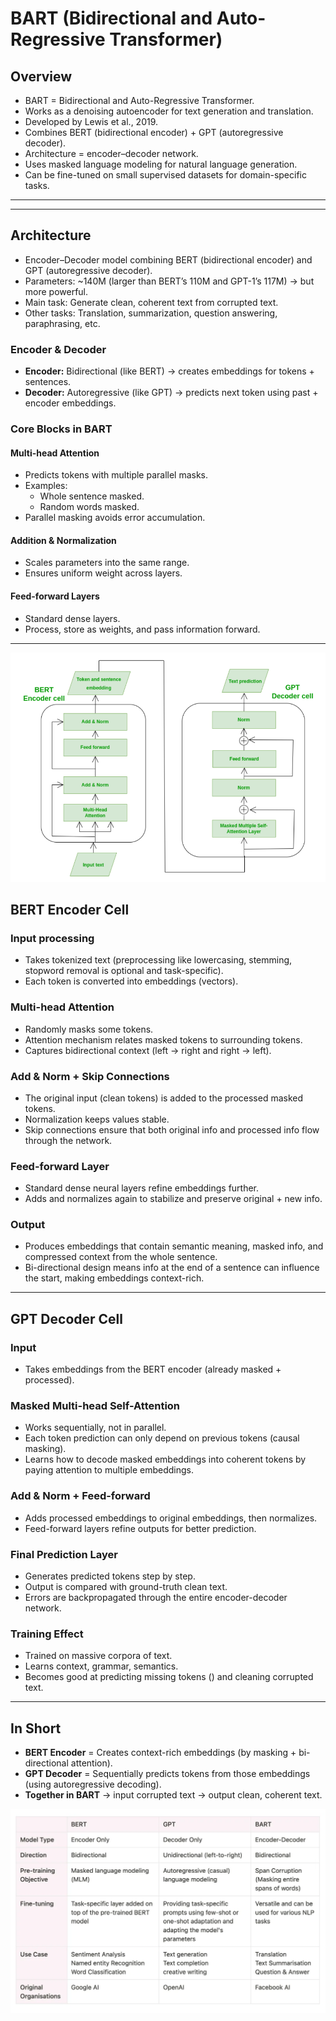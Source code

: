 # BART (Bidirectional and Auto-Regressive Transformer)

## Overview
- BART = Bidirectional and Auto-Regressive Transformer.  
- Works as a denoising autoencoder for text generation and translation.  
- Developed by Lewis et al., 2019.  
- Combines BERT (bidirectional encoder) + GPT (autoregressive decoder).  
- Architecture = encoder–decoder network.  
- Uses masked language modeling for natural language generation.  
- Can be fine-tuned on small supervised datasets for domain-specific tasks.  

---

---

##  Architecture

- Encoder–Decoder model combining BERT (bidirectional encoder) and GPT (autoregressive decoder).  
- Parameters: ~140M (larger than BERT’s 110M and GPT-1’s 117M) → but more powerful.  
- Main task: Generate clean, coherent text from corrupted text.  
- Other tasks: Translation, summarization, question answering, paraphrasing, etc.  

### Encoder & Decoder
- **Encoder:** Bidirectional (like BERT) → creates embeddings for tokens + sentences.  
- **Decoder:** Autoregressive (like GPT) → predicts next token using past + encoder embeddings.  

### Core Blocks in BART

#### Multi-head Attention
- Predicts tokens with multiple parallel masks.  
- Examples:  
  - Whole sentence masked.  
  - Random words masked.  
- Parallel masking avoids error accumulation.  

#### Addition & Normalization
- Scales parameters into the same range.  
- Ensures uniform weight across layers.  

#### Feed-forward Layers
- Standard dense layers.  
- Process, store as weights, and pass information forward.  

---
 ![comparison](images/bart-arch.png)
## BERT Encoder Cell

### Input processing
- Takes tokenized text (preprocessing like lowercasing, stemming, stopword removal is optional and task-specific).  
- Each token is converted into embeddings (vectors).  

### Multi-head Attention
- Randomly masks some tokens.  
- Attention mechanism relates masked tokens to surrounding tokens.  
- Captures bidirectional context (left → right and right → left).  

### Add & Norm + Skip Connections
- The original input (clean tokens) is added to the processed masked tokens.  
- Normalization keeps values stable.  
- Skip connections ensure that both original info and processed info flow through the network.  

### Feed-forward Layer
- Standard dense neural layers refine embeddings further.  
- Adds and normalizes again to stabilize and preserve original + new info.  

### Output
- Produces embeddings that contain semantic meaning, masked info, and compressed context from the whole sentence.  
- Bi-directional design means info at the end of a sentence can influence the start, making embeddings context-rich.  

---

## GPT Decoder Cell

### Input
- Takes embeddings from the BERT encoder (already masked + processed).  

### Masked Multi-head Self-Attention
- Works sequentially, not in parallel.  
- Each token prediction can only depend on previous tokens (causal masking).  
- Learns how to decode masked embeddings into coherent tokens by paying attention to multiple embeddings.  

### Add & Norm + Feed-forward
- Adds processed embeddings to original embeddings, then normalizes.  
- Feed-forward layers refine outputs for better prediction.  

### Final Prediction Layer
- Generates predicted tokens step by step.  
- Output is compared with ground-truth clean text.  
- Errors are backpropagated through the entire encoder-decoder network.  

### Training Effect
- Trained on massive corpora of text.  
- Learns context, grammar, semantics.  
- Becomes good at predicting missing tokens (<MASK>) and cleaning corrupted text.  

---

## In Short
- **BERT Encoder** = Creates context-rich embeddings (by masking + bi-directional attention).  
- **GPT Decoder** = Sequentially predicts tokens from those embeddings (using autoregressive decoding).  
- **Together in BART** → input corrupted text → output clean, coherent text.

 ![comparison](images/comparison.png)
